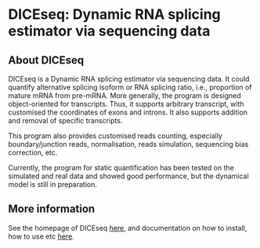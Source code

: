 # DICEseq: Dynamic RNA splicing estimator via sequencing data

## About DICEseq
DICEseq is a Dynamic RNA splicing estimator via sequencing data. It could quantify alternative splicing isoform or RNA splicing ratio, i.e., proportion of mature mRNA from pre-mRNA. More generally, the program is designed object-oriented for transcripts. Thus, it supports arbitrary transcript, with customised the coordinates of exons and introns. It also supports addition and removal of specific transcripts.

This program also provides customised reads counting, especially boundary/junction reads, normalisation, reads simulation, sequencing bias correction, etc.

Currently, the program for static quantification has been tested on the simulated and real data and showed good performance, but the dynamical model is still in preparation. 

## More information
See the homepage of DICEseq [here](http://diceseq.sourceforge.net), and documentation on how to install, how to use etc [here](http://diceseq.readthedocs.org).
